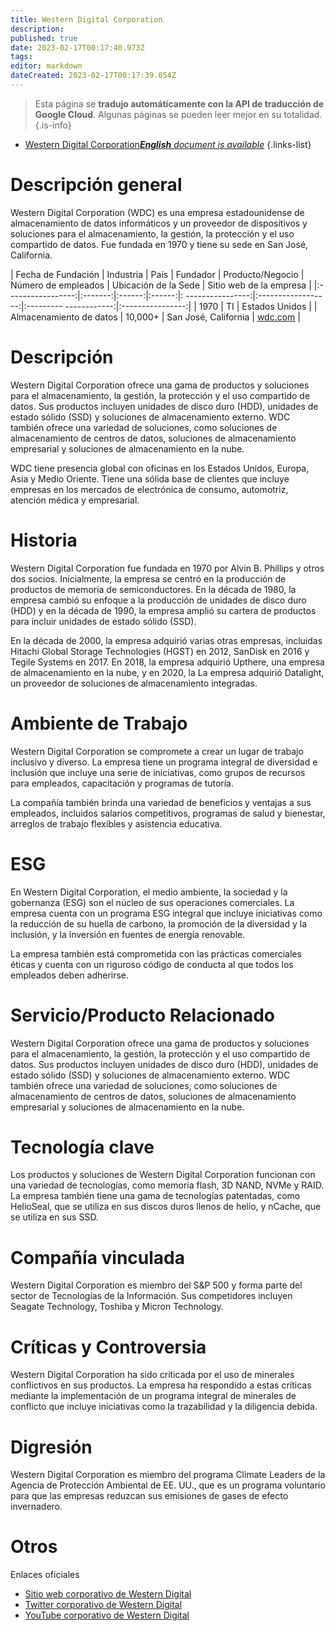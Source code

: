 ```yaml
---
title: Western Digital Corporation
description: 
published: true
date: 2023-02-17T00:17:40.973Z
tags: 
editor: markdown
dateCreated: 2023-02-17T00:17:39.054Z
---
```


> Esta página se **tradujo automáticamente con la API de traducción de Google Cloud**.
Algunas páginas se pueden leer mejor en su totalidad.{.is-info}



- [Western Digital Corporation***English** document is available*](/en/Knowledge-base/Dictionary/Company/western-digital-corporation)
{.links-list}


# Descripción general
Western Digital Corporation (WDC) es una empresa estadounidense de almacenamiento de datos informáticos y un proveedor de dispositivos y soluciones para el almacenamiento, la gestión, la protección y el uso compartido de datos. Fue fundada en 1970 y tiene su sede en San José, California.

| Fecha de Fundación | Industria | País | Fundador | Producto/Negocio | Número de empleados | Ubicación de la Sede | Sitio web de la empresa |
|:-----------------:|:-------:|:------:|:------:|: ----------------:|:------------------:|:--------- ------------:|:----------------:|
| 1970 | TI | Estados Unidos | | Almacenamiento de datos | 10,000+ | San José, California | [wdc.com](https://www.wdc.com/) |

# Descripción
Western Digital Corporation ofrece una gama de productos y soluciones para el almacenamiento, la gestión, la protección y el uso compartido de datos. Sus productos incluyen unidades de disco duro (HDD), unidades de estado sólido (SSD) y soluciones de almacenamiento externo. WDC también ofrece una variedad de soluciones, como soluciones de almacenamiento de centros de datos, soluciones de almacenamiento empresarial y soluciones de almacenamiento en la nube.

WDC tiene presencia global con oficinas en los Estados Unidos, Europa, Asia y Medio Oriente. Tiene una sólida base de clientes que incluye empresas en los mercados de electrónica de consumo, automotriz, atención médica y empresarial.

# Historia
Western Digital Corporation fue fundada en 1970 por Alvin B. Phillips y otros dos socios. Inicialmente, la empresa se centró en la producción de productos de memoria de semiconductores. En la década de 1980, la empresa cambió su enfoque a la producción de unidades de disco duro (HDD) y en la década de 1990, la empresa amplió su cartera de productos para incluir unidades de estado sólido (SSD).

En la década de 2000, la empresa adquirió varias otras empresas, incluidas Hitachi Global Storage Technologies (HGST) en 2012, SanDisk en 2016 y Tegile Systems en 2017. En 2018, la empresa adquirió Upthere, una empresa de almacenamiento en la nube, y en 2020, la La empresa adquirió Datalight, un proveedor de soluciones de almacenamiento integradas.

# Ambiente de Trabajo
Western Digital Corporation se compromete a crear un lugar de trabajo inclusivo y diverso. La empresa tiene un programa integral de diversidad e inclusión que incluye una serie de iniciativas, como grupos de recursos para empleados, capacitación y programas de tutoría.

La compañía también brinda una variedad de beneficios y ventajas a sus empleados, incluidos salarios competitivos, programas de salud y bienestar, arreglos de trabajo flexibles y asistencia educativa.

# ESG
En Western Digital Corporation, el medio ambiente, la sociedad y la gobernanza (ESG) son el núcleo de sus operaciones comerciales. La empresa cuenta con un programa ESG integral que incluye iniciativas como la reducción de su huella de carbono, la promoción de la diversidad y la inclusión, y la inversión en fuentes de energía renovable.

La empresa también está comprometida con las prácticas comerciales éticas y cuenta con un riguroso código de conducta al que todos los empleados deben adherirse.

# Servicio/Producto Relacionado
Western Digital Corporation ofrece una gama de productos y soluciones para el almacenamiento, la gestión, la protección y el uso compartido de datos. Sus productos incluyen unidades de disco duro (HDD), unidades de estado sólido (SSD) y soluciones de almacenamiento externo. WDC también ofrece una variedad de soluciones, como soluciones de almacenamiento de centros de datos, soluciones de almacenamiento empresarial y soluciones de almacenamiento en la nube.

# Tecnología clave
Los productos y soluciones de Western Digital Corporation funcionan con una variedad de tecnologías, como memoria flash, 3D NAND, NVMe y RAID. La empresa también tiene una gama de tecnologías patentadas, como HelioSeal, que se utiliza en sus discos duros llenos de helio, y nCache, que se utiliza en sus SSD.

# Compañía vinculada
Western Digital Corporation es miembro del S&P 500 y forma parte del sector de Tecnologías de la Información. Sus competidores incluyen Seagate Technology, Toshiba y Micron Technology.

# Críticas y Controversia
Western Digital Corporation ha sido criticada por el uso de minerales conflictivos en sus productos. La empresa ha respondido a estas críticas mediante la implementación de un programa integral de minerales de conflicto que incluye iniciativas como la trazabilidad y la diligencia debida.

# Digresión
Western Digital Corporation es miembro del programa Climate Leaders de la Agencia de Protección Ambiental de EE. UU., que es un programa voluntario para que las empresas reduzcan sus emisiones de gases de efecto invernadero.

# Otros
Enlaces oficiales
- [Sitio web corporativo de Western Digital](https://www.wdc.com/)
- [Twitter corporativo de Western Digital](https://twitter.com/WDC_Corp)
- [YouTube corporativo de Western Digital](https://www.youtube.com/user/WesternDigitalCorp)